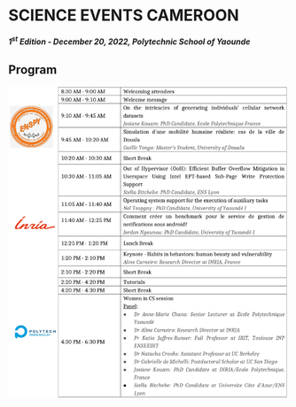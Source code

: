 # SCIENCE EVENTS CAMEROON
##### *1<sup>st</sup> Edition - December 20, 2022, Polytechnic School of Yaounde*

## Program
![image](program.png)

